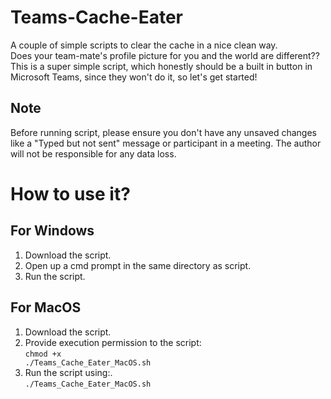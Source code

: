 # Teams-Cache-Eater
A couple of simple scripts to clear the cache in a nice clean way.<br>
Does your team-mate's profile picture for you and the world are different??<br>
This is a super simple script, which honestly should be a built in button in Microsoft Teams, since they won't do it, so let's get started!

## Note
Before running script, please ensure you don't have any unsaved changes like a "Typed but not sent" message or participant in a meeting. The author will not be responsible for any data loss.

# How to use it?

## For Windows
1. Download the script.<br>
2. Open up a cmd prompt in the same directory as script.<br>
3. Run the script.<br>

## For MacOS
1. Download the script.<br>
2. Provide execution permission to the script:<br>
<code>chmod +x ./Teams_Cache_Eater_MacOS.sh </code><br/>
3. Run the script using:.<br>
<code>./Teams_Cache_Eater_MacOS.sh </code><br/>
<br>
